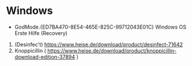 # Windows
* GodMode.{ED7BA470-8E54-465E-825C-99712043E01C}
 Windows OS Erste Hilfe (Recovery)  <br> 
1. (Desinfec't)
https://www.heise.de/download/product/desinfect-71642 <br>
2. Knoppicillin  ( https://www.heise.de/download/product/knoppicillin-download-edition-37894 ) 
